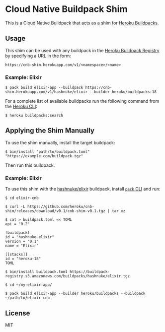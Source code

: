 # Cloud Native Buildpack Shim

This is a Cloud Native Buildpack that acts as a shim for [Heroku Buildpacks](https://devcenter.heroku.com/articles/buildpacks).

## Usage

This shim can be used with any buildpack in the [Heroku Buildpack Registry](https://devcenter.heroku.com/articles/buildpack-registry) by specifying a URL in the form:

```
https://cnb-shim.herokuapp.com/v1/<namespace>/<name>
```

### Example: Elixir

```
$ pack build elixir-app --buildpack https://cnb-shim.herokuapp.com/v1/hashnuke/elixir --builder heroku/buildpacks:18
```

For a complete list of available buildpacks run the following command from the [Heroku CLI](https://devcenter.heroku.com/articles/heroku-cli):

```
$ heroku buildpacks:search
```

## Applying the Shim Manually

To use the shim manually, install the target buildpack:

```sh-session
$ bin/install "path/to/buildpack.toml" "https://example.com/buildpack.tgz"
```

Then run this buildpack.

### Example: Elixir

To use this shim with the [hashnuke/elixir](https://github.com/HashNuke/heroku-buildpack-elixir) buildpack, install [`pack` CLI](https://github.com/buildpack/pack) and run:

```
$ cd elixir-cnb

$ curl -L https://github.com/heroku/cnb-shim/releases/download/v0.1/cnb-shim-v0.1.tgz | tar xz

$ cat > buildpack.toml << TOML
api = "0.2"

[buildpack]
id = "hashnuke.elixir"
version = "0.1"
name = "Elixir"

[[stacks]]
id = "heroku-18"
TOML

$ bin/install buildpack.toml https://buildpack-registry.s3.amazonaws.com/buildpacks/hashnuke/elixir.tgz

$ cd ~/my-elixir-app/

$ pack build elixir-app --builder heroku/buildpacks --buildpack ~/path/to/elixir-cnb
```

## License

MIT
